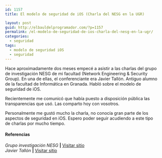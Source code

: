```yaml
---
id: 1157
title: El modelo de seguridad de iOS (Charla del NESG en la UGR)

layout: post
guid: http://elbauldelprogramador.com/?p=1157
permalink: /el-modelo-de-seguridad-de-ios-charla-del-nesg-en-la-ugr/
categories:
  - seguridad
tags:
  - modelo de seguridad iOS
  - seguridad
---
```

Hace aproximadamente dos meses empecé a asistir a las charlas del grupo de investigación NESG de mi facultad (Network Engineering & Security Group). En una de ellas, el conferenciante era Javier Tallón. Antiguo alumno de la facultad de Informática en Granada. Habló sobre el modelo de seguridad de iOS.

Recientemente me comunicó que había puesto a disposición pública las transparencias que usó. Las comparto hoy con vosotros.

Personalmente me gustó mucho la charla, no conocía gran parte de los aspectos de seguridad en iOS. Espero poder seguir acudiendo a este tipo de charlas por mucho tiempo.

#### Referencias

*Grupo investigación NESG* **|** <a href="http://nesg.ugr.es/" target="_blank">Visitar sitio</a>  
*Javier Tallón* **|** <a href="http://jtsec.es/" target="_blank">Visitar sitio</a>

